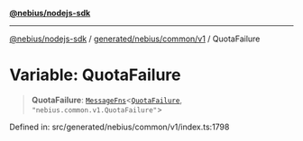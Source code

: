 [**@nebius/nodejs-sdk**](../../../../../README.md)

***

[@nebius/nodejs-sdk](../../../../../README.md) / [generated/nebius/common/v1](../README.md) / QuotaFailure

# Variable: QuotaFailure

> **QuotaFailure**: [`MessageFns`](../../../../../runtime/protos/core/interfaces/MessageFns.md)\<[`QuotaFailure`](../interfaces/QuotaFailure.md), `"nebius.common.v1.QuotaFailure"`\>

Defined in: src/generated/nebius/common/v1/index.ts:1798
